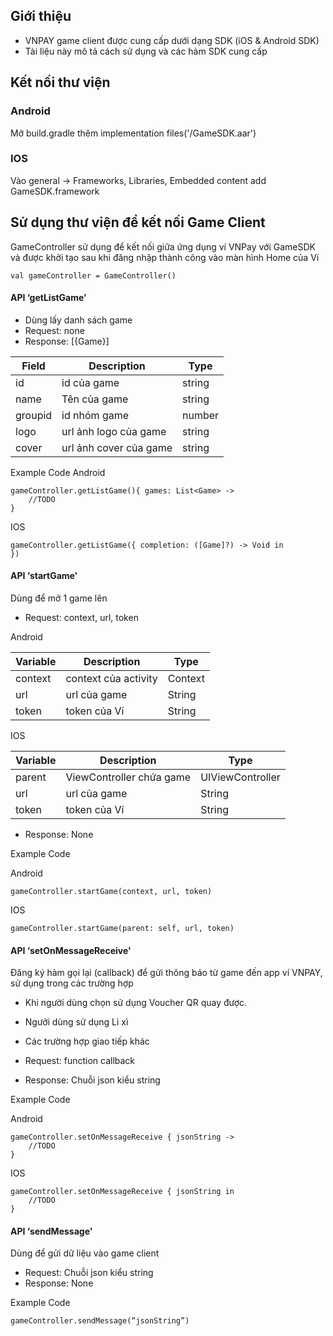 ## Giới thiệu
- VNPAY game client được cung cấp dưới dạng SDK (iOS & Android SDK)
- Tài liệu này mô tả cách sử dụng và các hàm SDK cung cấp

## Kết nối thư viện

### Android 

Mở build.gradle thêm implementation files('<path>/GameSDK.aar')

### IOS 
Vào general -> Frameworks, Libraries, Embedded content
add GameSDK.framework

## Sử dụng thư viện để kết nối Game Client

GameController sử dụng để kết nối giữa ứng dụng ví VNPay với GameSDK và được khởi tạo sau khi đăng nhập thành công vào màn hình Home của Ví

```
val gameController = GameController()
```

#### API ‘getListGame'
- Dùng lấy danh sách game
- Request: none
- Response:  [{Game}]


|Field|Description|Type
| ------ | ------ | ------ |
|id|id của game|string
|name|Tên của game|string
|groupid|id nhóm game|number
|logo|url ảnh logo của game|string
|cover|url ảnh cover của game|string

Example Code
Android 
```
gameController.getListGame(){ games: List<Game> ->
	//TODO
}
```

IOS
```
gameController.getListGame({ completion: ([Game]?) -> Void in 
})
```
#### API ‘startGame'
Dùng để mở 1 game lên

- Request: context, url, token

Android

|Variable|Description|Type
| ------ | ------ | ------ |
|context|context của activity|Context
|url|url của game|String
|token|token của Ví|String

IOS

|Variable|Description|Type
| ------ | ------ | ------ |
|parent|ViewController chứa game|UIViewController
|url|url của game|String
|token|token của Ví|String

- Response: None

Example Code

Android 
```
gameController.startGame(context, url, token)
```

IOS
```
gameController.startGame(parent: self, url, token)
```

#### API ‘setOnMessageReceive'

Đăng ký hàm gọi lại (callback) để gửi thông báo từ game đến app ví VNPAY, sử dụng trong các trường hợp

- Khi người dùng chọn sử dụng Voucher QR quay được.
- Ngưởi dùng sử dụng Lì xì
- Các trường hợp giao tiếp khác

- Request: function callback
- Response: Chuỗi json kiểu string

Example Code

Android 
```
gameController.setOnMessageReceive { jsonString ->
	//TODO
}
```

IOS
```
gameController.setOnMessageReceive { jsonString in
	//TODO
}
```

#### API ‘sendMessage'

Dùng để gửi dữ liệu vào game client

- Request: Chuỗi json kiểu string
- Response: None

Example Code
```
gameController.sendMessage(“jsonString”)
```

